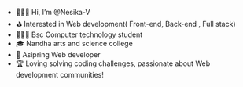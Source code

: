 - 👩🏻‍🎓 Hi, I’m @Nesika-V
- ⛳ Interested in Web development( Front-end, Back-end , Full stack)
- 👩🏻‍💻 Bsc Computer technology student
- 🎓 Nandha arts and science college
- 🎯 Asipring Web developer 
- 🏆 Loving solving coding challenges, passionate about Web development communities! 

<!---
Nesika-V/Nesika-V is a ✨ special ✨ repository because its `README.md` (this file) appears on your GitHub profile.
You can click the Preview link to take a look at your changes.
--->
